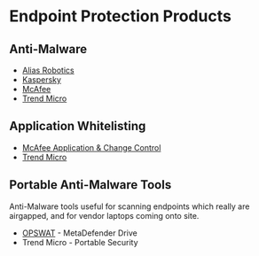 # Endpoint Protection Products

## Anti-Malware

* [Alias Robotics](https://aliasrobotics.com/ris.php)
* [Kaspersky](https://ics.kaspersky.com/)
* [McAfee](https://www.mcafee.com/)
* [Trend Micro](https://www.trendmicro.com/)

## Application Whitelisting

* [McAfee Application & Change Control](https://www.mcafee.com/enterprise/en-sg/products/application-change-control.html)
* [Trend Micro](https://www.trendmicro.com/)


## Portable Anti-Malware Tools
Anti-Malware tools useful for scanning endpoints which really are airgapped, and for vendor laptops coming onto site.
* [OPSWAT](https://www.opswat.com/products/metadefender/drive) - MetaDefender Drive
* Trend Micro - Portable Security
